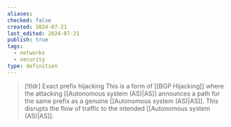 ```yaml
---
aliases: 
checked: false
created: 2024-07-21
last_edited: 2024-07-21
publish: true
tags:
  - networks
  - security
type: definition
---
```

>[!tldr] Exact prefix hijacking
>This is a form of [[BGP Hijacking]] where the attacking [[Autonomous system (AS)|AS]] announces a path for the same prefix as a genuine [[Autonomous system (AS)|AS]]. This disrupts the flow of traffic to the intended [[Autonomous system (AS)|AS]].  

